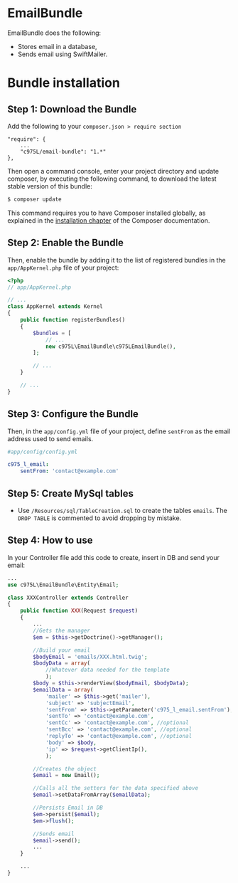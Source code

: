 EmailBundle
===========

EmailBundle does the following:

- Stores email in a database,
- Sends email using SwiftMailer.

Bundle installation
===================

Step 1: Download the Bundle
---------------------------
Add the following to your `composer.json > require section`
```
"require": {
    ...
    "c975L/email-bundle": "1.*"
},
```
Then open a command console, enter your project directory and update composer, by executing the following command, to download the latest stable version of this bundle:

```bash
$ composer update
```

This command requires you to have Composer installed globally, as explained in the [installation chapter](https://getcomposer.org/doc/00-intro.md) of the Composer documentation.

Step 2: Enable the Bundle
-------------------------

Then, enable the bundle by adding it to the list of registered bundles in the `app/AppKernel.php` file of your project:

```php
<?php
// app/AppKernel.php

// ...
class AppKernel extends Kernel
{
    public function registerBundles()
    {
        $bundles = [
            // ...
            new c975L\EmailBundle\c975LEmailBundle(),
        ];

        // ...
    }

    // ...
}
```

Step 3: Configure the Bundle
----------------------------

Then, in the `app/config.yml` file of your project, define `sentFrom` as the email address used to send emails.

```yml
#app/config/config.yml

c975_l_email:
    sentFrom: 'contact@example.com'
```

Step 5: Create MySql tables
---------------------------

- Use `/Resources/sql/TableCreation.sql` to create the tables `emails`. The `DROP TABLE` is commented to avoid dropping by mistake.

Step 4: How to use
------------------
In your Controller file add this code to create, insert in DB and send your email:
```php
...
use c975L\EmailBundle\Entity\Email;

class XXXController extends Controller
{
    public function XXX(Request $request)
    {
        ...
        //Gets the manager
        $em = $this->getDoctrine()->getManager();

        //Build your email
        $bodyEmail = 'emails/XXX.html.twig';
        $bodyData = array(
            //Whatever data needed for the template
            );
        $body = $this->renderView($bodyEmail, $bodyData);
        $emailData = array(
            'mailer' => $this->get('mailer'),
            'subject' => 'subjectEmail',
            'sentFrom' => $this->getParameter('c975_l_email.sentFrom'),
            'sentTo' => 'contact@example.com',
            'sentCc' => 'contact@example.com', //optional
            'sentBcc' => 'contact@example.com', //optional
            'replyTo' => 'contact@example.com', //optional
            'body' => $body,
            'ip' => $request->getClientIp(),
            );

        //Creates the object
        $email = new Email();

        //Calls all the setters for the data specified above
        $email->setDataFromArray($emailData);

        //Persists Email in DB
        $em->persist($email);
        $em->flush();

        //Sends email
        $email->send();
        ...
    }

    ...
}
```
